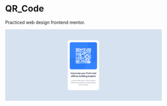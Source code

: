 # QR_Code
Practiced web design frontend mentor.

<img src="resources/design/final-design.PNG" alt="Image final design practiced QR-Code"/>

